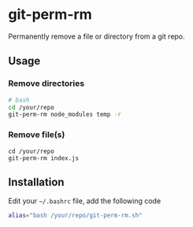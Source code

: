 # git-perm-rm

Permanently remove a file or directory from a git repo.

## Usage

### Remove directories

```sh
# bash
cd /your/repo
git-perm-rm node_modules temp -r
```
### Remove file(s)

```
cd /your/repo
git-perm-rm index.js
```

## Installation

Edit your `~/.bashrc` file, add the following code

```sh
alias="bash /your/repo/git-perm-rm.sh"
```